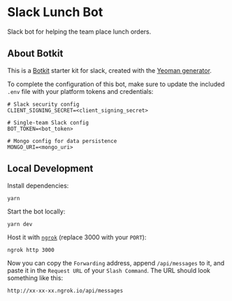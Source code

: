 # Slack Lunch Bot

Slack bot for helping the team place lunch orders.

## About Botkit

This is a [Botkit](https://botkit.ai/docs/v4) starter kit for slack, created with the [Yeoman generator](https://github.com/howdyai/botkit/tree/master/packages/generator-botkit#readme).

To complete the configuration of this bot, make sure to update the included `.env` file with your platform tokens and credentials:
```
# Slack security config
CLIENT_SIGNING_SECRET=<client_signing_secret>

# Single-team Slack config
BOT_TOKEN=<bot_token>

# Mongo config for data persistence
MONGO_URI=<mongo_uri>
```

## Local Development
Install dependencies:
```
yarn
```

Start the bot locally:
```
yarn dev
```

Host it with [`ngrok`](https://ngrok.com/) (replace 3000 with your `PORT`):
```
ngrok http 3000
```

Now you can copy the `Forwarding` address, append `/api/messages` to it, and paste it in the `Request URL` of your `Slash Command`. The URL should look something like this:
```
http://xx-xx-xx.ngrok.io/api/messages
```